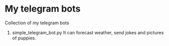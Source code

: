 # My telegram bots
Collection of my telegram bots

1. simple_telegram_bot.py
It can forecast weather, send jokes and pictures of puppies.
